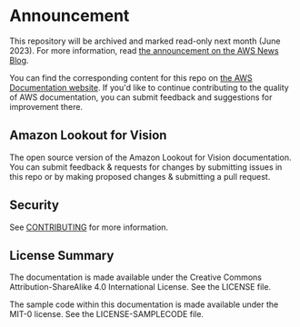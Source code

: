# Announcement

This repository will be archived and marked read-only next month (June 2023). For more information, read [the announcement on the AWS News Blog](https://aws.amazon.com/blogs/aws/retiring-the-aws-documentation-on-github/).

You can find the corresponding content for this repo on [the AWS Documentation website](https://docs.aws.amazon.com/lookout-for-vision/latest/developer-guide). If you'd like to continue contributing to the quality of AWS documentation, you can submit feedback and suggestions for improvement there.

## Amazon Lookout for Vision

The open source version of the Amazon Lookout for Vision documentation. You can submit feedback & requests for changes by submitting issues in this repo or by making proposed changes & submitting a pull request.

## Security

See [CONTRIBUTING](CONTRIBUTING.md#security-issue-notifications) for more information.

## License Summary

The documentation is made available under the Creative Commons Attribution-ShareAlike 4.0 International License. See the LICENSE file.

The sample code within this documentation is made available under the MIT-0 license. See the LICENSE-SAMPLECODE file.
